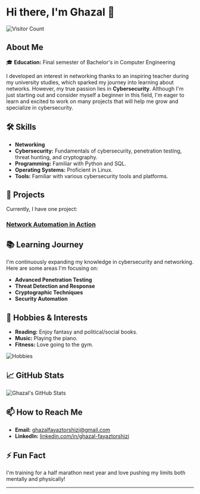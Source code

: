 # Hi there, I'm Ghazal 👋

![Visitor Count](https://visitor-badge.laobi.icu/badge?page_id=Ghazal.Ghazal&color=purple)

## About Me

🎓 **Education:** Final semester of Bachelor's in Computer Engineering

I developed an interest in networking thanks to an inspiring teacher during my university studies, which sparked my journey into learning about networks. However, my true passion lies in **Cybersecurity**. Although I'm just starting out and consider myself a beginner in this field, I'm eager to learn and excited to work on many projects that will help me grow and specialize in cybersecurity.

## 🛠️ Skills 


- **Networking** 
- **Cybersecurity:** Fundamentals of cybersecurity, penetration testing, threat hunting, and cryptography.
- **Programming:** Familiar with Python and SQL.
- **Operating Systems:** Proficient in Linux.
- **Tools:** Familiar with various cybersecurity tools and platforms.

## 🚀 Projects

Currently, I have one project:

### [Network Automation in Action](https://github.com/ghazal-fyzt/Network-Automation-in-Action-A-Virtual-Lab-Approach)


## 📚 Learning Journey

I'm continuously expanding my knowledge in cybersecurity and networking. Here are some areas I'm focusing on:

- **Advanced Penetration Testing**
- **Threat Detection and Response**
- **Cryptographic Techniques**
- **Security Automation**

## 🎸 Hobbies & Interests

- **Reading:** Enjoy fantasy and political/social books.
- **Music:** Playing the piano.
- **Fitness:** Love going to the gym.

![Hobbies](https://img.shields.io/badge/Hobbies-Reading%20|%20Piano%20|%20Gym%20|%20Running-FF69B4?style=for-the-badge&color=pink)

## 📈 GitHub Stats

![Ghazal's GitHub Stats](https://github-readme-stats.vercel.app/api?username=ghazal-fyzt&show_icons=true&theme=tokyonight&border_radius=10&color=purple)

## 📫 How to Reach Me

- **Email:** [ghazalfayaztorshizi@gmail.com](mailto:ghazalfayaztorshizi@gmail.com)
- **LinkedIn:** [linkedin.com/in/ghazal-fayaztorshizi](www.linkedin.com/in/ghazal-fayaztorshizi-b82a22315)

## ⚡ Fun Fact

I'm training for a half marathon next year and love pushing my limits both mentally and physically!

---

